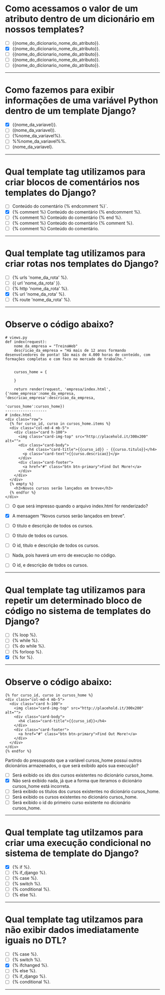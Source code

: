 # Como acessamos o valor de um atributo dentro de um dicionário em nossos templates?

- [ ] {{nome_do_dicionario_nome_do_atributo}}.
- [x] {{nome_do_dicionario_nome_do_atributo}}.
- [ ] {{nome_do_dicionario_nome_do_atributo}}.
- [ ] {{nome_do_dicionario_nome_do_atributo}}.
- [ ] {{nome_do_dicionario_nome_do_atributo}}.

<hr>

# Como fazemos para exibir informações de uma variável Python dentro de um template Django?

- [x] {{nome_da_variavel}}.
- [ ] ((nome_da_variavel)).
- [ ] {%nome_da_variavel%}.
- [ ] %%nome_da_variavel%%.
- [ ] {nome_da_variavel}.
<hr>

# Qual template tag utilizamos para criar blocos de comentários nos templates do Django?

- [ ] Conteúdo do comentário {% endcomment %}`.
- [x] {% comment %} Conteúdo do comentário {% endcomment %}.
- [ ] {% comment %} Conteúdo do comentário {% end %}.
- [ ] {% comment %} Conteúdo do comentário {% comment %}.
- [ ] {% comment %} Conteúdo do comentário.
<hr>

# Qual template tag utilizamos para criar rotas nos templates do Django?

- [ ] {% urls 'nome_da_rota' %}.
- [ ] {{ url 'nome_da_rota' }}.
- [ ] {% http 'nome_da_rota' %}.
- [x] {% url 'nome_da_rota' %}.
- [ ] {% route 'nome_da_rota' %}.
<hr>

# Observe o código abaixo?

```
# views.py
def index(request):
    nome_da_empresa = "TreinaWeb"
    descricao_da_empresa = "Há mais de 12 anos formando desenvolvedores de ponta! São mais de 4.000 horas de conteúdo, com formações completas e com foco no mercado de trabalho."


    cursos_home = {

    }

    return render(request, 'empresa/index.html', {'nome_empresa':nome_da_empresa, 'descricao_empresa':descricao_da_empresa,
                                                  'cursos_home':cursos_home})
-------------------
# index.html
<div class="row">
  {% for curso_id, curso in cursos_home.items %}
  <div class="col-md-4 mb-5">
    <div class="card h-100">
      <img class="card-img-top" src="http://placehold.it/300x200" alt="">
      <div class="card-body">
          <h4 class="card-title">{{curso_id}} - {{curso.titulo}}</h4>
        <p class="card-text">{{curso.descricao}}</p>
      </div>
      <div class="card-footer">
        <a href="#" class="btn btn-primary">Find Out More!</a>
      </div>
    </div>
  </div>
  {% empty %}
    <h3>Novos cursos serão lançados em breve</h3>
  {% endfor %}
</div>
```



- [ ] O que será impresso quando o arquivo index.html for renderizado?

- [x] A mensagem "Novos cursos serão lançados em breve".

- [ ] O titulo e descrição de todos os cursos.

- [ ] O titulo de todos os cursos.

- [ ] O id, titulo e descrição de todos os cursos.

- [ ] Nada, pois haverá um erro de execução no código.

- [ ] O id, e descrição de todos os cursos.
<hr>

# Qual template tag utilizamos para repetir um determinado bloco de código no sistema de templates do Django?

- [ ] {% loop %}.
- [ ] {% while %}.
- [ ] {% do while %}.
- [ ] {% forloop %}.
- [x] {% for %}.
<hr>

# Observe o código abaixo:



```
{% for curso_id, curso in cursos_home %}
<div class="col-md-4 mb-5">
  <div class="card h-100">
    <img class="card-img-top" src="http://placehold.it/300x200" alt="">
    <div class="card-body">
      <h4 class="card-title">{{curso_id}}</h4>
    </div>
    <div class="card-footer">
      <a href="#" class="btn btn-primary">Find Out More!</a>
    </div>
  </div>
</div>
{% endfor %}

```
Partindo do pressuposto que a variável cursos_home possui outros dicionários armazenados, o que será exibido após sua execução?

- [ ] Será exibido os ids dos cursos existentes no dicionário cursos_home.
- [x] Não será exibido nada, já que a forma que iteramos o dicionário cursos_home está incorreta.
- [ ] Será exibido os titulos dos cursos existentes no dicionário cursos_home.
- [ ] Será exibido os cursos existentes no dicionário cursos_home.
- [ ] Será exibido o id do primeiro curso existente no dicionário cursos_home.

<hr>

# Qual template tag utilzamos para criar uma execução condicional no sistema de template do Django?

- [x] {% if %}.
- [ ] {% if_django %}.
- [ ] {% case %}.
- [ ] {% switch %}.
- [ ] {% conditional %}.
- [ ] {% else %}.
<hr>

# Qual template tag utilzamos para não exibir dados imediatamente iguais no DTL?

- [ ] {% case %}.
- [ ] {% switch %}.
- [X] {% ifchanged %}.
- [ ] {% else %}.
- [ ] {% if_django %}.
- [ ] {% conditional %}.
<hr>